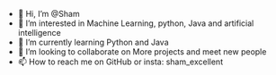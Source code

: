 - 👋 Hi, I’m @Sham
- 👀 I’m interested in Machine Learning, python, Java and artificial intelligence 
- 🌱 I’m currently learning Python and Java 
- 💞️ I’m looking to collaborate on More projects and meet new people 
- 📫 How to reach me on GitHub or insta: sham_excellent 

<!---
ShamZoz/Shamis a ✨ special ✨ repository because its `README.md` (this file) appears on your GitHub profile.
You can click the Preview link to take a look at your changes.
--->
